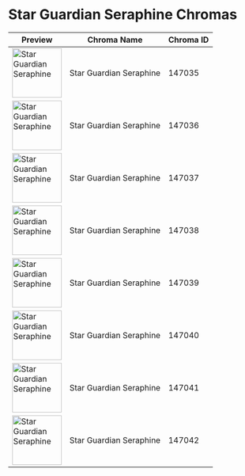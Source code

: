 # Star Guardian Seraphine Chromas

| Preview | Chroma Name | Chroma ID |
|---|---|---|
| <img src='https://raw.communitydragon.org/latest/plugins/rcp-be-lol-game-data/global/default/v1/champion-chroma-images/147/147035.png' alt='Star Guardian Seraphine' width='100'> | Star Guardian Seraphine | 147035 |
| <img src='https://raw.communitydragon.org/latest/plugins/rcp-be-lol-game-data/global/default/v1/champion-chroma-images/147/147036.png' alt='Star Guardian Seraphine' width='100'> | Star Guardian Seraphine | 147036 |
| <img src='https://raw.communitydragon.org/latest/plugins/rcp-be-lol-game-data/global/default/v1/champion-chroma-images/147/147037.png' alt='Star Guardian Seraphine' width='100'> | Star Guardian Seraphine | 147037 |
| <img src='https://raw.communitydragon.org/latest/plugins/rcp-be-lol-game-data/global/default/v1/champion-chroma-images/147/147038.png' alt='Star Guardian Seraphine' width='100'> | Star Guardian Seraphine | 147038 |
| <img src='https://raw.communitydragon.org/latest/plugins/rcp-be-lol-game-data/global/default/v1/champion-chroma-images/147/147039.png' alt='Star Guardian Seraphine' width='100'> | Star Guardian Seraphine | 147039 |
| <img src='https://raw.communitydragon.org/latest/plugins/rcp-be-lol-game-data/global/default/v1/champion-chroma-images/147/147040.png' alt='Star Guardian Seraphine' width='100'> | Star Guardian Seraphine | 147040 |
| <img src='https://raw.communitydragon.org/latest/plugins/rcp-be-lol-game-data/global/default/v1/champion-chroma-images/147/147041.png' alt='Star Guardian Seraphine' width='100'> | Star Guardian Seraphine | 147041 |
| <img src='https://raw.communitydragon.org/latest/plugins/rcp-be-lol-game-data/global/default/v1/champion-chroma-images/147/147042.png' alt='Star Guardian Seraphine' width='100'> | Star Guardian Seraphine | 147042 |
